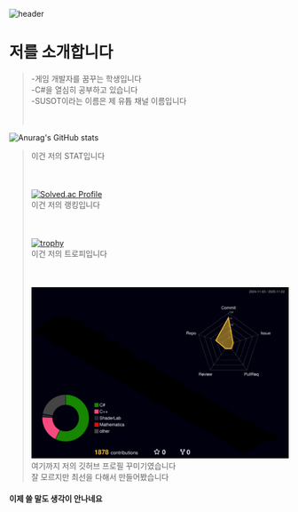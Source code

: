 ![header](https://capsule-render.vercel.app/api?type=venom&color=random&height=400&section=header&text=안녕하세요%20이찬민입니다&desc=만나서%20반갑습니다&fontSize=60&descSize=30&fontColor=DDDDDD&fontAlighY=50&)

# 저를 소개합니다<br>
> -게임 개발자를 꿈꾸는 학생입니다<br>
-C#을 열심히 공부하고 있습니다<br>
-SUSOT이라는 이름은 제 유튭 채널 이름입니다<br><br><br>

![Anurag's GitHub stats](https://github-readme-stats.vercel.app/api?username=SUSOT&show_icons=true&theme=radical)<br>
> 이건 저의 STAT입니다<br><br><br><br>
[![Solved.ac Profile](http://mazassumnida.wtf/api/generate_badge?boj=SUSOT)](https://solved.ac/SUSOT)<br/>
> 이건 저의 랭킹입니다<br><br><br><br>
[![trophy](https://github-profile-trophy.vercel.app/?username=SUSOT&theme=flat&column=7)](https://github.com/SUSOT/)<br>
> 이건 저의 트로피입니다<br><br><br><br>
![](./profile-3d-contrib/profile-night-rainbow.svg)<br>
여기까지 저의 깃허브 프로필 꾸미기였습니다<br>
잘 모르지만 최선을 다해서 만들어봤습니다<br>
#### 이제 쓸 말도 생각이 안나네요

